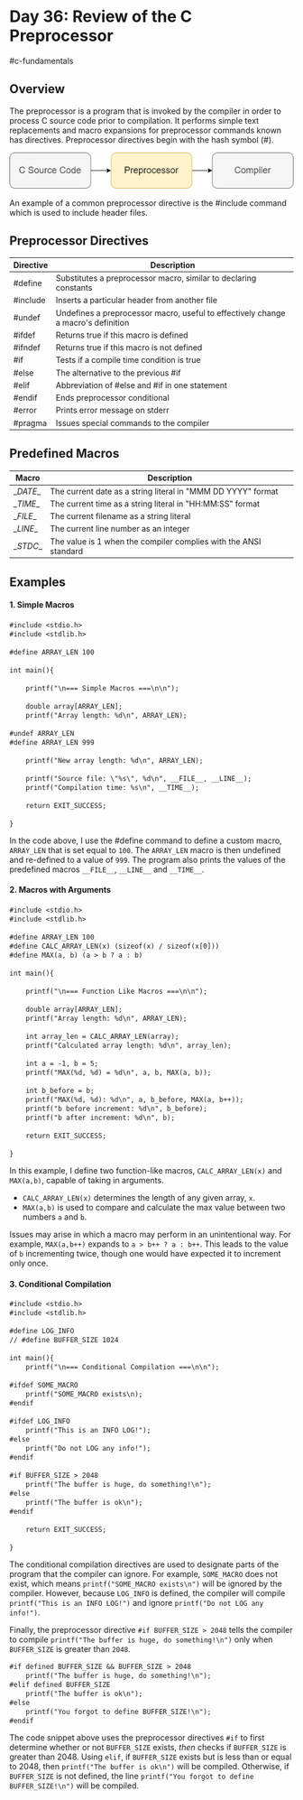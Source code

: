 # Day 36: Review of the C Preprocessor
#c-fundamentals 
## Overview

The preprocessor is a program that is invoked by the compiler in order to process C source code prior to compilation. It performs simple text replacements and macro expansions for preprocessor commands known has directives. Preprocessor directives begin with the hash symbol (#). 

![Preprocessor Diagram](/images/preprocessor.png)

An example of a common preprocessor directive is the #include command which is used to include header files. 
## Preprocessor Directives

| Directive | Description                                                                       |
| --------- | --------------------------------------------------------------------------------- |
| #define   | Substitutes a preprocessor macro, similar to declaring constants                  |
| #include  | Inserts a particular header from another file                                     |
| #undef    | Undefines a preprocessor macro, useful to effectively change a macro's definition |
| #ifdef    | Returns true if this macro is defined                                             |
| #ifndef   | Returns true if this macro is not defined                                         |
| #if       | Tests if a compile time condition is true                                         |
| #else     | The alternative to the previous #if                                               |
| #elif     | Abbreviation of #else and #if in one statement                                    |
| #endif    | Ends preprocessor conditional                                                     |
| #error    | Prints error message on stderr                                                    |
| #pragma   | Issues special commands to the compiler                                           |

## Predefined Macros

| Macro     | Description                                                      |
| --------- | ---------------------------------------------------------------- |
| \__DATE__ | The current date as a string literal in "MMM DD YYYY" format     |
| \__TIME__ | The current time as a string literal in "HH:MM:SS" format        |
| \__FILE__ | The current filename as a string literal                         |
| \__LINE__ | The current line number as an integer                            |
| \__STDC__ | The value is 1 when the compiler complies with the ANSI standard |


## Examples

#### 1. Simple Macros

```
#include <stdio.h>
#include <stdlib.h>

#define ARRAY_LEN 100

int main(){

	printf("\n=== Simple Macros ===\n\n");

	double array[ARRAY_LEN];
	printf("Array length: %d\n", ARRAY_LEN);

#undef ARRAY_LEN
#define ARRAY_LEN 999

	printf("New array length: %d\n", ARRAY_LEN);
	
	printf("Source file: \"%s\", %d\n", __FILE__, __LINE__);
	printf("Compilation time: %s\n", __TIME__);
	
	return EXIT_SUCCESS;
	
}
```

In the code above, I use the #define command to define a custom macro, `ARRAY_LEN` that is set equal to `100`. The `ARRAY_LEN` macro is then undefined and re-defined to a value of `999`. The program also prints the values of the predefined macros `__FILE__`, `__LINE__` and `__TIME__`. 

#### 2. Macros with Arguments

```
#include <stdio.h>
#include <stdlib.h>

#define ARRAY_LEN 100
#define CALC_ARRAY_LEN(x) (sizeof(x) / sizeof(x[0]))
#define MAX(a, b) (a > b ? a : b)

int main(){

	printf("\n=== Function Like Macros ===\n\n");

	double array[ARRAY_LEN];
	printf("Array length: %d\n", ARRAY_LEN);

	int array_len = CALC_ARRAY_LEN(array);
	printf("Calculated array length: %d\n", array_len);

	int a = -1, b = 5;
	printf("MAX(%d, %d) = %d\n", a, b, MAX(a, b));

	int b_before = b;
	printf("MAX(%d, %d): %d\n", a, b_before, MAX(a, b++));
	printf("b before increment: %d\n", b_before);
	printf("b after increment: %d\n", b);
		
	return EXIT_SUCCESS;
	
}
```

In this example, I define two function-like macros, `CALC_ARRAY_LEN(x)` and `MAX(a,b)`, capable of taking in arguments. 

- `CALC_ARRAY_LEN(x)` determines the length of any given array, `x`. 
- `MAX(a,b)` is used to compare and calculate the max value between two numbers `a` and `b`. 

Issues may arise in which a macro may perform in an unintentional way. For example, `MAX(a,b++)` expands to `a > b++ ? a : b++`. This leads to the value of `b` incrementing twice, though one would have expected it to increment only once. 


#### 3. Conditional Compilation

```
#include <stdio.h>
#include <stdlib.h>

#define LOG_INFO
// #define BUFFER_SIZE 1024

int main(){
	printf("\n=== Conditional Compilation ===\n\n");
	
#ifdef SOME_MACRO
	printf("SOME_MACRO exists\n);
#endif 

#ifdef LOG_INFO
	printf("This is an INFO LOG!");
#else
	printf("Do not LOG any info!");
#endif 

#if BUFFER_SIZE > 2048
	printf("The buffer is huge, do something!\n");
#else 
	printf("The buffer is ok\n");
#endif

	return EXIT_SUCCESS;

}
```

The conditional compilation directives are used to designate parts of the program that the compiler can ignore. For example, `SOME_MACRO` does not exist, which means `printf("SOME_MACRO exists\n")` will be ignored by the compiler. However, because `LOG_INFO` is defined, the compiler will compile `printf("This is an INFO LOG!")` and ignore `printf("Do not LOG any info!")`. 

Finally, the preprocessor directive `#if BUFFER_SIZE > 2048` tells the compiler to compile `printf("The buffer is huge, do something!\n")` only when `BUFFER_SIZE` is greater than `2048`.  

```
#if defined BUFFER_SIZE && BUFFER_SIZE > 2048
	printf("The buffer is huge, do something!\n");
#elif defined BUFFER_SIZE 
	printf("The buffer is ok\n");
#else 
	printf("You forgot to define BUFFER_SIZE!\n");
#endif
```

The code snippet above uses the preprocessor directives `#if` to first determine whether or not `BUFFER_SIZE` exists, *then* checks if `BUFFER_SIZE` is greater than 2048. Using `elif`, if `BUFFER_SIZE` exists but is less than or equal to 2048, then `printf("The buffer is ok\n")` will be compiled. Otherwise, if `BUFFER_SIZE` is not defined, the line `printf("You forgot to define BUFFER_SIZE!\n")` will be compiled. 